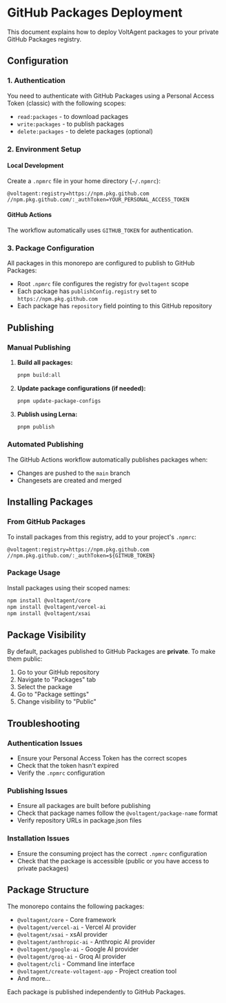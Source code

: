 # GitHub Packages Deployment

This document explains how to deploy VoltAgent packages to your private GitHub Packages registry.

## Configuration

### 1. Authentication

You need to authenticate with GitHub Packages using a Personal Access Token (classic) with the following scopes:

- `read:packages` - to download packages
- `write:packages` - to publish packages
- `delete:packages` - to delete packages (optional)

### 2. Environment Setup

#### Local Development

Create a `.npmrc` file in your home directory (`~/.npmrc`):

```
@voltagent:registry=https://npm.pkg.github.com
//npm.pkg.github.com/:_authToken=YOUR_PERSONAL_ACCESS_TOKEN
```

#### GitHub Actions

The workflow automatically uses `GITHUB_TOKEN` for authentication.

### 3. Package Configuration

All packages in this monorepo are configured to publish to GitHub Packages:

- Root `.npmrc` file configures the registry for `@voltagent` scope
- Each package has `publishConfig.registry` set to `https://npm.pkg.github.com`
- Each package has `repository` field pointing to this GitHub repository

## Publishing

### Manual Publishing

1. **Build all packages:**

   ```bash
   pnpm build:all
   ```

2. **Update package configurations (if needed):**

   ```bash
   pnpm update-package-configs
   ```

3. **Publish using Lerna:**
   ```bash
   pnpm publish
   ```

### Automated Publishing

The GitHub Actions workflow automatically publishes packages when:

- Changes are pushed to the `main` branch
- Changesets are created and merged

## Installing Packages

### From GitHub Packages

To install packages from this registry, add to your project's `.npmrc`:

```
@voltagent:registry=https://npm.pkg.github.com
//npm.pkg.github.com/:_authToken=${GITHUB_TOKEN}
```

### Package Usage

Install packages using their scoped names:

```bash
npm install @voltagent/core
npm install @voltagent/vercel-ai
npm install @voltagent/xsai
```

## Package Visibility

By default, packages published to GitHub Packages are **private**. To make them public:

1. Go to your GitHub repository
2. Navigate to "Packages" tab
3. Select the package
4. Go to "Package settings"
5. Change visibility to "Public"

## Troubleshooting

### Authentication Issues

- Ensure your Personal Access Token has the correct scopes
- Check that the token hasn't expired
- Verify the `.npmrc` configuration

### Publishing Issues

- Ensure all packages are built before publishing
- Check that package names follow the `@voltagent/package-name` format
- Verify repository URLs in package.json files

### Installation Issues

- Ensure the consuming project has the correct `.npmrc` configuration
- Check that the package is accessible (public or you have access to private packages)

## Package Structure

The monorepo contains the following packages:

- `@voltagent/core` - Core framework
- `@voltagent/vercel-ai` - Vercel AI provider
- `@voltagent/xsai` - xsAI provider
- `@voltagent/anthropic-ai` - Anthropic AI provider
- `@voltagent/google-ai` - Google AI provider
- `@voltagent/groq-ai` - Groq AI provider
- `@voltagent/cli` - Command line interface
- `@voltagent/create-voltagent-app` - Project creation tool
- And more...

Each package is published independently to GitHub Packages.
